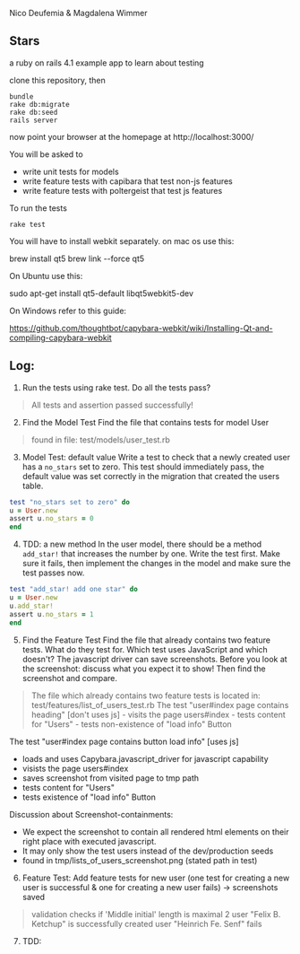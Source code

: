 Nico Deufemia & Magdalena Wimmer

## Stars

a ruby on rails 4.1 example app to learn about testing

clone this repository, then

    bundle
    rake db:migrate
    rake db:seed
    rails server

now point your browser at the homepage at http://localhost:3000/

You will be asked to

* write unit tests for models
* write feature tests with capibara that test non-js features
* write feature tests with poltergeist that test js features

To run the tests

    rake test

You will have to install webkit separately.
on mac os use this:

brew install qt5
brew link --force  qt5

On Ubuntu use this:

sudo apt-get install qt5-default libqt5webkit5-dev

On Windows refer to this guide:

https://github.com/thoughtbot/capybara-webkit/wiki/Installing-Qt-and-compiling-capybara-webkit

## Log:

1. Run the tests
       using rake test. Do all the tests pass?
> All tests and assertion passed successfully!

2. Find the Model Test
       Find the file that contains tests for model User
> found in file: test/models/user_test.rb

3. Model Test: default value
                   Write a test to check that a newly created user has a `no_stars` set to zero. This test should immediately pass, the default value was set correctly in the migration that created the users table.
```ruby
test "no_stars set to zero" do
u = User.new
assert u.no_stars = 0
end
````

4. TDD: a new method
            In the user model, there should be a method `add_star!` that increases the number by one.
Write the test first. Make sure it fails, then implement the changes in the model and make sure the test passes now.
```ruby
test "add_star! add one star" do
u = User.new
u.add_star!
assert u.no_stars = 1
end
````

5. Find the Feature Test
       Find the file that already contains two feature tests. What do they test for. Which test uses JavaScript and which doesn't? The javascript driver can save screenshots. Before you look at the screenshot: discuss what you expect it to show! Then find the screenshot and compare.
> The file which already contains two feature tests is located in: test/features/list_of_users_test.rb
The test "user#index page contains heading" [don't uses js]
                                                - visits the page users#index
                                                - tests content for "Users"
                                                - tests non-existence of "load info" Button

The test "user#index page contains button load info" [uses js]
- loads and uses Capybara.javascript_driver for javascript capability
- visists the page users#index
- saves screenshot from visited page to tmp path
- tests content for "Users"
- tests existence of "load info" Button

Discussion about Screenshot-containments:
- We expect the screenshot to contain all rendered html elements on their right place with executed javascript.
- It may only show the test users instead of the dev/production seeds
- found in tmp/lists_of_users_screenshot.png (stated path in test)

6. Feature Test: Add feature tests for new user (one test for creating a new user is successful & one for creating a new user fails) -> screenshots saved

> validation checks if 'Middle initial' length is maximal 2
> user "Felix B. Ketchup" is successfully created
> user "Heinrich Fe. Senf" fails

7. TDD:
 





